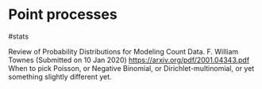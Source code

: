 # Point processes
#stats

Review of Probability Distributions for Modeling Count Data. F. William Townes (Submitted on 10 Jan 2020)
https://arxiv.org/pdf/2001.04343.pdf
When to pick Poisson, or Negative Binomial, or Dirichlet-multinomial, or yet something slightly different yet.
